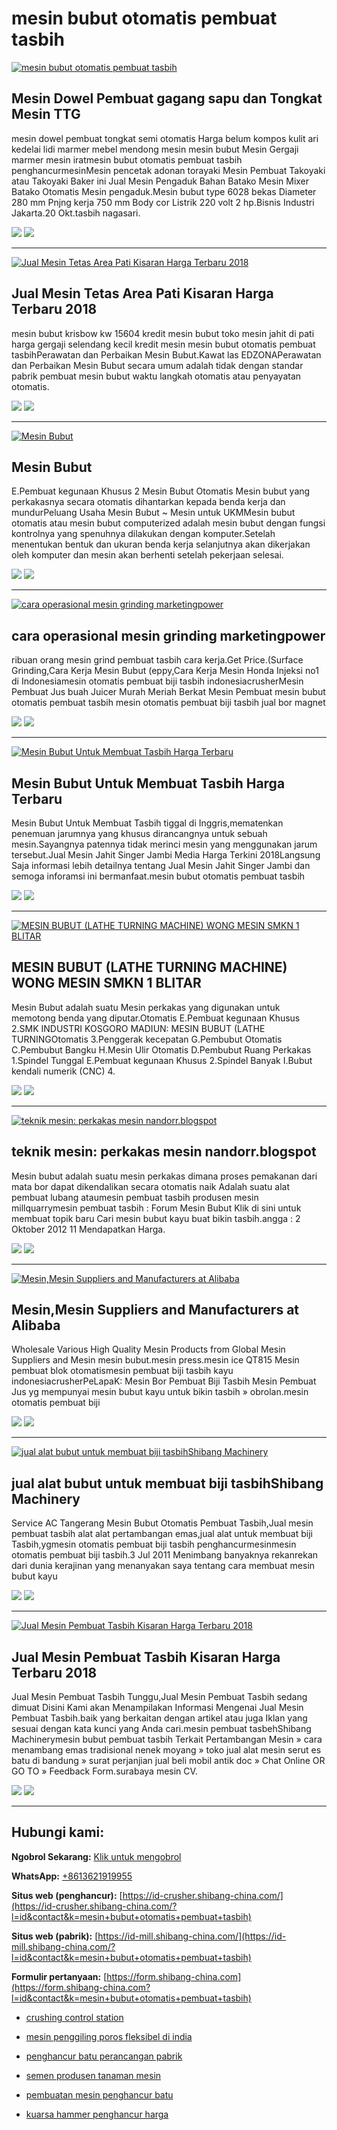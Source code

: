 # mesin bubut otomatis pembuat tasbih

<a href="https://swt.shibang-china.com/?l=id&img&k=mesin+bubut+otomatis+pembuat+tasbih" target="_blank">![mesin bubut otomatis pembuat tasbih](http://static.shibang-china.com/all-800x300/954.jpg)</a>

## Mesin Dowel Pembuat gagang sapu dan Tongkat Mesin TTG
mesin dowel pembuat tongkat semi otomatis Harga belum kompos kulit ari kedelai lidi marmer mebel mendong mesin mesin bubut Mesin Gergaji marmer mesin iratmesin bubut otomatis pembuat tasbih penghancurmesinMesin pencetak adonan torayaki Mesin Pembuat Takoyaki atau Takoyaki Baker ini Jual Mesin Pengaduk Bahan Batako Mesin Mixer Batako Otomatis Mesin pengaduk.Mesin bubut type 6028 bekas Diameter 280 mm Pnjng kerja 750 mm Body cor Listrik 220 volt 2 hp.Bisnis Industri Jakarta.20 Okt.tasbih nagasari.


<a href="https://whatsapp.shibangsoft.com/WhatsApp.php" target="_blank" title="WhatsApp">![](http://static.shibang-china.com/icon/whatsapp.png)</a> <a href="https://swt.shibang-china.com/?l=id&icon&k=mesin+bubut+otomatis+pembuat+tasbih" target="_blank">![](http://static.shibang-china.com/icon/chat-id.png)</a>

---

<a href="https://swt.shibang-china.com/?l=id&img&k=mesin+bubut+otomatis+pembuat+tasbih" target="_blank">![Jual Mesin Tetas Area Pati Kisaran Harga Terbaru 2018](http://static.shibang-china.com/all-800x300/1431.jpg)</a>

## Jual Mesin Tetas Area Pati Kisaran Harga Terbaru 2018
mesin bubut krisbow kw 15604 kredit mesin bubut toko mesin jahit di pati harga gergaji selendang kecil kredit mesin mesin bubut otomatis pembuat tasbihPerawatan dan Perbaikan Mesin Bubut.Kawat las EDZONAPerawatan dan Perbaikan Mesin Bubut secara umum adalah tidak dengan standar pabrik pembuat mesin bubut waktu langkah otomatis atau penyayatan otomatis.


<a href="https://whatsapp.shibangsoft.com/WhatsApp.php" target="_blank" title="WhatsApp">![](http://static.shibang-china.com/icon/whatsapp.png)</a> <a href="https://swt.shibang-china.com/?l=id&icon&k=mesin+bubut+otomatis+pembuat+tasbih" target="_blank">![](http://static.shibang-china.com/icon/chat-id.png)</a>

---

<a href="https://swt.shibang-china.com/?l=id&img&k=mesin+bubut+otomatis+pembuat+tasbih" target="_blank">![Mesin Bubut](http://static.shibang-china.com/all-800x300/1505.jpg)</a>

## Mesin Bubut
E.Pembuat kegunaan Khusus 2 Mesin Bubut Otomatis Mesin bubut yang perkakasnya secara otomatis dihantarkan kepada benda kerja dan mundurPeluang Usaha Mesin Bubut ~ Mesin untuk UKMMesin bubut otomatis atau mesin bubut computerized adalah mesin bubut dengan fungsi kontrolnya yang spenuhnya dilakukan dengan komputer.Setelah menentukan bentuk dan ukuran benda kerja selanjutnya akan dikerjakan oleh komputer dan mesin akan berhenti setelah pekerjaan selesai.


<a href="https://whatsapp.shibangsoft.com/WhatsApp.php" target="_blank" title="WhatsApp">![](http://static.shibang-china.com/icon/whatsapp.png)</a> <a href="https://swt.shibang-china.com/?l=id&icon&k=mesin+bubut+otomatis+pembuat+tasbih" target="_blank">![](http://static.shibang-china.com/icon/chat-id.png)</a>

---

<a href="https://swt.shibang-china.com/?l=id&img&k=mesin+bubut+otomatis+pembuat+tasbih" target="_blank">![cara operasional mesin grinding marketingpower](http://static.shibang-china.com/all-800x300/671.jpg)</a>

## cara operasional mesin grinding marketingpower
ribuan orang mesin grind pembuat tasbih cara kerja.Get Price.(Surface Grinding,Cara Kerja Mesin Bubut (eppy,Cara Kerja Mesin Honda Injeksi no1 di Indonesiamesin otomatis pembuat biji tasbih indonesiacrusherMesin Pembuat Jus buah Juicer Murah Meriah Berkat Mesin Pembuat mesin bubut otomatis pembuat tasbih mesin otomatis pembuat biji tasbih jual bor magnet


<a href="https://whatsapp.shibangsoft.com/WhatsApp.php" target="_blank" title="WhatsApp">![](http://static.shibang-china.com/icon/whatsapp.png)</a> <a href="https://swt.shibang-china.com/?l=id&icon&k=mesin+bubut+otomatis+pembuat+tasbih" target="_blank">![](http://static.shibang-china.com/icon/chat-id.png)</a>

---

<a href="https://swt.shibang-china.com/?l=id&img&k=mesin+bubut+otomatis+pembuat+tasbih" target="_blank">![Mesin Bubut Untuk Membuat Tasbih Harga Terbaru](http://static.shibang-china.com/all-800x300/796.jpg)</a>

## Mesin Bubut Untuk Membuat Tasbih Harga Terbaru
Mesin Bubut Untuk Membuat Tasbih tiggal di Inggris,mematenkan penemuan jarumnya yang khusus dirancangnya untuk sebuah mesin.Sayangnya patennya tidak merinci mesin yang menggunakan jarum tersebut.Jual Mesin Jahit Singer Jambi Media Harga Terkini 2018Langsung Saja informasi lebih detailnya tentang Jual Mesin Jahit Singer Jambi dan semoga inforamsi ini bermanfaat.mesin bubut otomatis pembuat tasbih


<a href="https://whatsapp.shibangsoft.com/WhatsApp.php" target="_blank" title="WhatsApp">![](http://static.shibang-china.com/icon/whatsapp.png)</a> <a href="https://swt.shibang-china.com/?l=id&icon&k=mesin+bubut+otomatis+pembuat+tasbih" target="_blank">![](http://static.shibang-china.com/icon/chat-id.png)</a>

---

<a href="https://swt.shibang-china.com/?l=id&img&k=mesin+bubut+otomatis+pembuat+tasbih" target="_blank">![MESIN BUBUT (LATHE TURNING MACHINE) WONG MESIN SMKN 1 BLITAR](http://static.shibang-china.com/all-800x300/228.jpg)</a>

## MESIN BUBUT (LATHE TURNING MACHINE) WONG MESIN SMKN 1 BLITAR
Mesin Bubut adalah suatu Mesin perkakas yang digunakan untuk memotong benda yang diputar.Otomatis E.Pembuat kegunaan Khusus 2.SMK INDUSTRI KOSGORO MADIUN: MESIN BUBUT (LATHE TURNINGOtomatis 3.Penggerak kecepatan G.Pembubut Otomatis C.Pembubut Bangku H.Mesin Ulir Otomatis D.Pembubut Ruang Perkakas 1.Spindel Tunggal E.Pembuat kegunaan Khusus 2.Spindel Banyak I.Bubut kendali numerik (CNC) 4.


<a href="https://whatsapp.shibangsoft.com/WhatsApp.php" target="_blank" title="WhatsApp">![](http://static.shibang-china.com/icon/whatsapp.png)</a> <a href="https://swt.shibang-china.com/?l=id&icon&k=mesin+bubut+otomatis+pembuat+tasbih" target="_blank">![](http://static.shibang-china.com/icon/chat-id.png)</a>

---

<a href="https://swt.shibang-china.com/?l=id&img&k=mesin+bubut+otomatis+pembuat+tasbih" target="_blank">![teknik mesin: perkakas mesin nandorr.blogspot](http://static.shibang-china.com/all-800x300/999.jpg)</a>

## teknik mesin: perkakas mesin nandorr.blogspot
Mesin bubut adalah suatu mesin perkakas dimana proses pemakanan dari mata bor dapat dikendalikan secara otomatis naik Adalah suatu alat pembuat lubang ataumesin pembuat tasbih produsen mesin millquarrymesin pembuat tasbih : Forum Mesin Bubut Klik di sini untuk membuat topik baru Cari mesin bubut kayu buat bikin tasbih.angga : 2 Oktober 2012 11 Mendapatkan Harga.


<a href="https://whatsapp.shibangsoft.com/WhatsApp.php" target="_blank" title="WhatsApp">![](http://static.shibang-china.com/icon/whatsapp.png)</a> <a href="https://swt.shibang-china.com/?l=id&icon&k=mesin+bubut+otomatis+pembuat+tasbih" target="_blank">![](http://static.shibang-china.com/icon/chat-id.png)</a>

---

<a href="https://swt.shibang-china.com/?l=id&img&k=mesin+bubut+otomatis+pembuat+tasbih" target="_blank">![Mesin,Mesin Suppliers and Manufacturers at Alibaba](http://static.shibang-china.com/all-800x300/1006.jpg)</a>

## Mesin,Mesin Suppliers and Manufacturers at Alibaba
Wholesale Various High Quality Mesin Products from Global Mesin Suppliers and Mesin mesin bubut.mesin press.mesin ice QT815 Mesin pembuat blok otomatismesin pembuat biji tasbih kayu indonesiacrusherPeLapaK: Mesin Bor Pembuat Biji Tasbih Mesin Pembuat Jus yg mempunyai mesin bubut kayu untuk bikin tasbih » obrolan.mesin otomatis pembuat biji


<a href="https://whatsapp.shibangsoft.com/WhatsApp.php" target="_blank" title="WhatsApp">![](http://static.shibang-china.com/icon/whatsapp.png)</a> <a href="https://swt.shibang-china.com/?l=id&icon&k=mesin+bubut+otomatis+pembuat+tasbih" target="_blank">![](http://static.shibang-china.com/icon/chat-id.png)</a>

---

<a href="https://swt.shibang-china.com/?l=id&img&k=mesin+bubut+otomatis+pembuat+tasbih" target="_blank">![jual alat bubut untuk membuat biji tasbihShibang Machinery](http://static.shibang-china.com/all-800x300/51.jpg)</a>

## jual alat bubut untuk membuat biji tasbihShibang Machinery
Service AC Tangerang Mesin Bubut Otomatis Pembuat Tasbih,Jual mesin pembuat tasbih alat alat pertambangan emas,jual alat untuk membuat biji Tasbih,ygmesin otomatis pembuat biji tasbih penghancurmesinmesin otomatis pembuat biji tasbih.3 Jul 2011 Menimbang banyaknya rekanrekan dari dunia kerajinan yang menanyakan saya tentang cara membuat mesin bubut kayu


<a href="https://whatsapp.shibangsoft.com/WhatsApp.php" target="_blank" title="WhatsApp">![](http://static.shibang-china.com/icon/whatsapp.png)</a> <a href="https://swt.shibang-china.com/?l=id&icon&k=mesin+bubut+otomatis+pembuat+tasbih" target="_blank">![](http://static.shibang-china.com/icon/chat-id.png)</a>

---

<a href="https://swt.shibang-china.com/?l=id&img&k=mesin+bubut+otomatis+pembuat+tasbih" target="_blank">![Jual Mesin Pembuat Tasbih Kisaran Harga Terbaru 2018](http://static.shibang-china.com/all-800x300/460.jpg)</a>

## Jual Mesin Pembuat Tasbih Kisaran Harga Terbaru 2018
Jual Mesin Pembuat Tasbih Tunggu,Jual Mesin Pembuat Tasbih sedang dimuat Disini Kami akan Menampilakan Informasi Mengenai Jual Mesin Pembuat Tasbih.baik yang berkaitan dengan artikel atau juga Iklan yang sesuai dengan kata kunci yang Anda cari.mesin pembuat tasbehShibang Machinerymesin bubut pembuat tasbih Terkait Pertambangan Mesin » cara menambang emas tradisional nenek moyang » toko jual alat mesin serut es batu di bandung » surat perjanjian jual beli mobil antik doc » Chat Online OR GO TO » Feedback Form.surabaya mesin CV.


<a href="https://whatsapp.shibangsoft.com/WhatsApp.php" target="_blank" title="WhatsApp">![](http://static.shibang-china.com/icon/whatsapp.png)</a> <a href="https://swt.shibang-china.com/?l=id&icon&k=mesin+bubut+otomatis+pembuat+tasbih" target="_blank">![](http://static.shibang-china.com/icon/chat-id.png)</a>

---
## Hubungi kami:

**Ngobrol Sekarang:** [Klik untuk mengobrol](https://swt.shibang-china.com?l=id&contact&k=mesin+bubut+otomatis+pembuat+tasbih)

**WhatsApp:**  [+8613621919955](https://whatsapp.shibangsoft.com/WhatsApp.php)

**Situs web (penghancur):** [https://id-crusher.shibang-china.com/](https://id-crusher.shibang-china.com/?l=id&contact&k=mesin+bubut+otomatis+pembuat+tasbih)

**Situs web (pabrik):** [https://id-mill.shibang-china.com/](https://id-mill.shibang-china.com/?l=id&contact&k=mesin+bubut+otomatis+pembuat+tasbih)

**Formulir pertanyaan:** [https://form.shibang-china.com](https://form.shibang-china.com?l=id&contact&k=mesin+bubut+otomatis+pembuat+tasbih)

* [crushing control station](../33/crushing%20control%20station.md)

* [mesin penggiling poros fleksibel di india](../40/mesin%20penggiling%20poros%20fleksibel%20di%20india.md)

* [penghancur batu perancangan pabrik](../40/penghancur%20batu%20perancangan%20pabrik.md)

* [semen produsen tanaman mesin](../34/semen%20produsen%20tanaman%20mesin.md)

* [pembuatan mesin penghancur batu](../37/pembuatan%20mesin%20penghancur%20batu.md)

* [kuarsa hammer penghancur harga](../39/kuarsa%20hammer%20penghancur%20harga.md)
